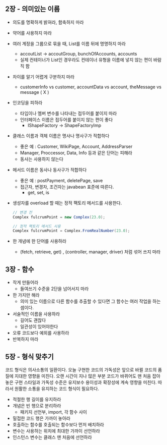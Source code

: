 ## 2장 - 의미있는 이름

- 의도를 명확하게 밝혀라, 함축하지 마라

- 약어를 사용하지 마라
- 여러 계정을 그룹으로 묶을 때, List를 이름 뒤에 명명하지 마라
  - accoutList -> accoutGroup, bunchOfAccounts, accounts
  - 실제 컨테이너가 List인 경우라도 컨테이너 유형을 이름에 넣지 않는 편이 바람직 함
- 차이를 알기 어렵게 구분하지 마라
  - customerInfo vs customer, accountData vs account, theMessage vs message  ( X )

- 인코딩을 피하라

  - 타입이나 멤버 변수를 나타내는 접두어를 붙이지 마라
  - 인터페이스 이름은 접두어를 붙이지 않는 편이 좋다
    - IShapeFactory -> ShapeFactoryImp

- 클래스 이름과 객체 이름은 명사나 명사구가 적합하다

  - 좋은 예 : Customer, WikiPage, Account, AddressParser
  - Manager, Proccessor, Data, Info 등과 같은 단어는 피해라
  - 동사는 사용하지 않는다

- 메서드 이름은 동사나 동사구가 적합하다

  - 좋은 예 : postPayment, deletePage, save
  - 접근자, 변경자, 조건자는 javabean 표준에 따른다.
    - get, set, is

- 생성자를 overload 할 때는 정적 팩토리 메서드를 사용한다.

  ```java
  // 변경 전
  Complex fulcrumPoint = new Complex(23.0);
  
  // 정적 팩토리 메서드 사용
  Complex fulcrumPoint = Complex.FromRealNumber(23.0);
  ```

- 한 개념에 한 단어를 사용하라
  - (fetch, retrieve, get) , (controller, manager, driver) 처럼 섞어 쓰지 마라

## 3장 - 함수

- 작게 만들어라
  - 들여쓰기 수준을 2단을 넘어서지 마라
- 한 가지만 해라
  - 의미 있는 이름으로 다른 함수를 추출할 수 있다면 그 함수는 여러 작업을 하는 셈이다.
- 서술적인 이름을 사용하라
  - 길어도 괜찮다
  - 일관성이 있어야한다
- 오류 코드보다 예외를 사용하라
- 반복하지 마라

## 5장 - 형식 맞추기

코드 형식은 의사소통의 일환이다. 오늘 구현한 코드의 가독성은 앞으로 바뀔 코드의 품질에 지대한 영향을 미친다. 오랜 시간이 지나 많은 부분 코드가 바뀌어도 맨 처음 잡아놓은 구현 스타일과 가독성 수준은 유지보수 용이성과 확장성에 계속 영향을 미친다. 따라서 원활한 소통을 유지하는 코드 형식이 필요하다.

- 적절한 행 길이를 유지하라
- 개념은 빈 행으로 분리하라
  - 패키지 선언부, import, 각 함수 사이
- 밀접한 코드 행은 가까이 놓아라
- 호출하는 함수를 호출되는 함수보다 먼저 배치하라
- 변수는 사용하는 위치에 최대한 가까이 선언하라
- 인스턴스 변수는 클래스 맨 처음에 선언하라